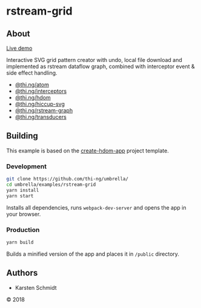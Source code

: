 # rstream-grid

## About

[Live demo](https://demo.thi.ng/umbrella/rstream-grid/)

Interactive SVG grid pattern creator with undo, local file download and
implemented as rstream dataflow graph, combined with interceptor event &
side effect handling.

- [@thi.ng/atom](https://github.com/thi-ng/umbrella/tree/master/packages/atom)
- [@thi.ng/interceptors](https://github.com/thi-ng/umbrella/tree/master/packages/interceptors)
- [@thi.ng/hdom](https://github.com/thi-ng/umbrella/tree/master/packages/hdom)
- [@thi.ng/hiccup-svg](https://github.com/thi-ng/umbrella/tree/master/packages/hiccup-svg)
- [@thi.ng/rstream-graph](https://github.com/thi-ng/umbrella/tree/master/packages/rstream-graph)
- [@thi.ng/transducers](https://github.com/thi-ng/umbrella/tree/master/packages/transducers)

## Building

This example is based on the
[create-hdom-app](https://github.com/thi-ng/create-hdom-app) project
template.

### Development

```bash
git clone https://github.com/thi-ng/umbrella/
cd umbrella/examples/rstream-grid
yarn install
yarn start
```

Installs all dependencies, runs `webpack-dev-server` and opens the app
in your browser.

### Production

```bash
yarn build
```

Builds a minified version of the app and places it in `/public`
directory.

## Authors

- Karsten Schmidt

&copy; 2018
